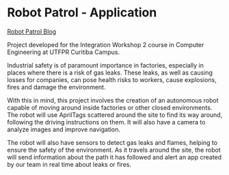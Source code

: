 # Robot Patrol - Application

[Robot Patrol Blog](https://www.notion.so/Patrulha-Rob-12103987007e80c881e9e9322f15c88d?pvs=4)

Project developed for the Integration Workshop 2 course in Computer Engineering at UTFPR Curitiba Campus.  

Industrial safety is of paramount importance in factories, especially in places where there is a risk of gas leaks. These leaks, as well as causing losses for companies, can pose health risks to workers, cause explosions, fires and damage the environment.  

With this in mind, this project involves the creation of an autonomous robot capable of moving around inside factories or other closed environments. The robot will use AprilTags scattered around the site to find its way around, following the driving instructions on them. It will also have a camera to analyze images and improve navigation.  

The robot will also have sensors to detect gas leaks and flames, helping to ensure the safety of the environment. As it travels around the site, the robot will send information about the path it has followed and alert an app created by our team in real time about leaks or fires.  
